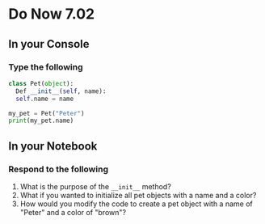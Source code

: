 # Do Now 7.02

## In your Console

### Type the following

```python
class Pet(object):
  Def __init__(self, name):
  self.name = name

my_pet = Pet("Peter")
print(my_pet.name)
```

## In your Notebook

### Respond to the following

1. What is the purpose of the `__init__` method?
2. What if you wanted to initialize all pet objects with a name and a color?
3. How would you modify the code to create a pet object with a name of "Peter" and a color of "brown"?

